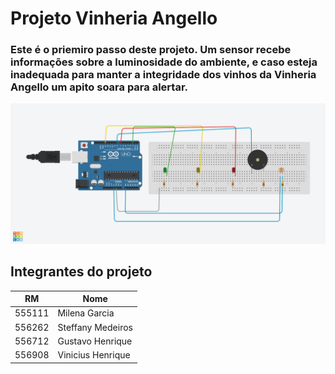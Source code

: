 # Projeto Vinheria Angello
### Este é o priemiro passo deste projeto. Um sensor recebe informações sobre a luminosidade do ambiente, e caso esteja inadequada para manter a integridade dos vinhos da Vinheria Angello um apito soara para alertar.
![Circuito](foto-circuito.png)


## Integrantes do projeto
RM   | Nome
------- | ------
555111 | Milena Garcia
556262 | Steffany Medeiros
556712 | Gustavo Henrique
556908 | Vinicius Henrique
